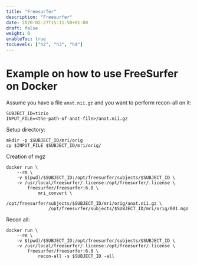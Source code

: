 ```yaml
---
title: "Freesurfer"
description: "Freesurfer"
date: 2020-02-27T15:11:58+01:00
draft: false
weight: 0
enableToc: true
tocLevels: ["h2", "h3", "h4"]
---
```


# Example on how to use FreeSurfer on Docker

Assume you have a file `anat.nii.gz` and you want to perform recon-all on it:

```
SUBJECT_ID=tizio
INPUT_FILE=<the-path-of-anat-file>/anat.nii.gz
```

Setup directory:

```
mkdir -p $SUBJECT_ID/mri/orig
cp $INPUT_FILE $SUBJECT_ID/mri/orig/
```

Creation of mgz

```
docker run \
	--rm \
	-v $(pwd)/$SUBJECT_ID:/opt/freesurfer/subjects/$SUBJECT_ID \
	-v /usr/local/freesurfer/.license:/opt/freesurfer/.license \
		freesurfer/freesurfer:6.0 \
			mri_convert \
                /opt/freesurfer/subjects/$SUBJECT_ID/mri/orig/anat.nii.gz \
                /opt/freesurfer/subjects/$SUBJECT_ID/mri/orig/001.mgz
```

Recon all:

```
docker run \
	--rm \
	-v $(pwd)/$SUBJECT_ID:/opt/freesurfer/subjects/$SUBJECT_ID \
	-v /usr/local/freesurfer/.license:/opt/freesurfer/.license \
		freesurfer/freesurfer:6.0 \
			recon-all -s $SUBJECT_ID -all
```
